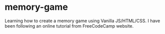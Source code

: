 # memory-game
Learning how to create a memory game using Vanilla JS/HTML/CSS. I have been following an online tutorial from FreeCodeCamp website.
